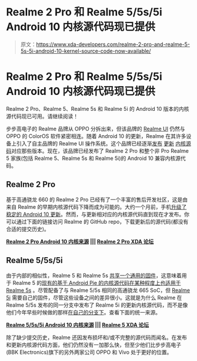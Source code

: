 # Realme 2 Pro 和 Realme 5/5s/5i Android 10 内核源代码现已提供

> 原文：<https://www.xda-developers.com/realme-2-pro-and-realme-5-5s-5i-android-10-kernel-source-code-now-available/>

# Realme 2 Pro 和 Realme 5/5s/5i Android 10 内核源代码现已提供

Realme 2 Pro、Realme 5、Realme 5s 和 Realme 5i 的 Android 10 版本的内核源代码现已可用。请继续阅读！

步步高电子的 Realme 品牌从 OPPO 分拆出来，但该品牌的 [Realme UI](https://www.xda-developers.com/realme-x2-pro-ui-coloros-7-android-10-beta/) 仍然与 OPPO 的 ColorOS 软件紧密相连。随着 Android 10 的更新，Realme 在其许多设备上引入了自主品牌的 Realme UI 操作系统。这个品牌已经逐渐[发布](https://www.xda-developers.com/realme-3-pro-xt-5-pro-x-android-10-kernel-source-now-available/) [更新](https://www.xda-developers.com/realme-x50-pro-5g-realme-x2-realme-x2-pro-android-10-kernel-source-code-now-available/) [内核源码](https://www.xda-developers.com/motorola-razr-and-realme-3-3i-android-10-kernel-sources-are-now-available/)对应那些版本。现在，该品牌已经发布了 Realme 2 Pro 和整个非 Pro Realme 5 家族(包括 Realme 5、Realme 5s 和 Realme 5i)的 Android 10 兼容内核源代码。

## Realme 2 Pro

基于高通骁龙 660 的 Realme 2 Pro 已经有了一个丰富的售后开发社区，这是由来自 Realme 的早期内核源代码下降而成为可能的。大约一个月前，手机[升级了稳定的 Android 10 更新](https://www.xda-developers.com/realme-2-pro-starts-receiving-stable-android-10-update-realme-ui/)。然而，与更新相对应的内核源代码直到现在才发布。你可以通过下面的链接访问 Realme 的 GitHub repo，下载更新后的源代码(都没有合适的提交历史)。

**[Realme 2 Pro Android 10 内核来源](https://github.com/realme-kernel-opensource/realme2Pro_AndroidQ-kernel-source) ||| [Realme 2 Pro XDA 论坛](https://forum.xda-developers.com/realme-2-pro)**

## Realme 5/5s/5i

由于内部的相似性，Realme 5 和 Realme 5s [共享一个通用的固件](https://www.xda-developers.com/realme-5-and-realme-5s-start-getting-android-10-with-realme-ui/)，这意味着用于 Realme 5 的[现有的基于 Android Pie 的内核源代码在某种程度上也适用于](https://www.xda-developers.com/realme-xt-5-5-pro-kernel-source-code-available/) [Realme 5s](https://www.xda-developers.com/realme-5s-48mp-quad-camera-india-launch/) 。尽管配备了与 Realme 5/5s 相同的高通骁龙 665 SoC，但 [Realme 5i](https://www.xda-developers.com/realme-5-5i-snapdragon-665/) 需要自己的固件，尽管这些设备之间的差异很小。这就是为什么 Realme 在 Realme 5/5s 发布的同一分支中发布了 Realme 5i 的更新内核源代码，而不是像他们今年早些时候做的那样[在自己的分支下](https://www.xda-developers.com/kernel-sources-for-the-realme-6-6-pro-c3-and-5i-are-now-available/)。查看下面的统一来源。

**[Realme 5/5s/5i Android 10 内核来源](https://github.com/realme-kernel-opensource/realme5_realme5S_realme5i_AndroidQ-kernel-source) ||| [Realme 5 XDA 论坛](https://forum.xda-developers.com/realme-5)**

除了缺少提交历史，Realme 还因发布损坏和/或不完整的源代码而闻名。在发布和更新内核源代码方面，他们仍然没有一加那么快，但至少他们比步步高电子(BBK Electronics)旗下的另外两家公司 OPPO 和 Vivo 处于更好的位置。